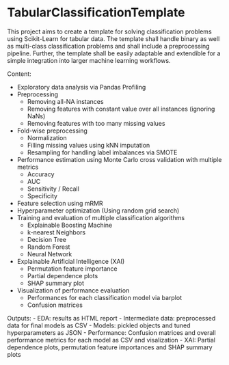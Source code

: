 # TabularClassificationTemplate

This project aims to create a template for solving classification problems using Scikit-Learn for
tabular data.
The template shall handle binary as well as multi-class classification problems and shall include
a preprocessing pipeline. Further, the template shall be easily adaptable and extendible for a
simple integration into larger machine learning workflows.

<!---
<img src="Assets/tct_workflow_details.png" alt="Workflow diagram" width="600"/>
-->

Content:

- Exploratory data analysis via Pandas Profiling
- Preprocessing
    - Removing all-NA instances
    - Removing features with constant value over all instances (ignoring NaNs)
    - Removing features with too many missing values
- Fold-wise preprocessing
    - Normalization
    - Filling missing values using kNN imputation
    - Resampling for handling label imbalances via SMOTE
- Performance estimation using Monte Carlo cross validation with multiple metrics
    - Accuracy
    - AUC
    - Sensitivity / Recall
    - Specificity
- Feature selection using mRMR
- Hyperparameter optimization (Using random grid search)
- Training and evaluation of multiple classification algorithms
    - Explainable Boosting Machine
    - k-nearest Neighbors
    - Decision Tree
    - Random Forest
    - Neural Network
- Explainable Artificial Intelligence (XAI)
    - Permutation feature importance
    - Partial dependence plots
    - SHAP summary plot
- Visualization of performance evaluation
    - Performances for each classification model via barplot
    - Confusion matrices

Outputs:
    - EDA: results as HTML report
    - Intermediate data: preprocessed data for final models as CSV
    - Models: pickled objects and tuned hyperparameters as JSON
    - Performance: Confusion matrices and overall performance metrics for each model as CSV and visalization
    - XAI: Partial dependence plots, permutation feature importances and SHAP summary plots
